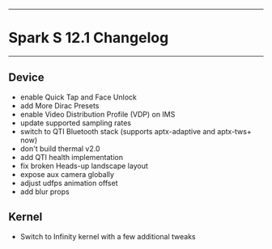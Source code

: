 ------

# Spark S 12.1 Changelog

------

## Device
- enable Quick Tap and Face Unlock
- add More Dirac Presets
- enable Video Distribution Profile (VDP) on IMS 
- update supported sampling rates
- switch to QTI Bluetooth stack (supports aptx-adaptive and aptx-tws+ now)
- don't build thermal v2.0
- add QTI health implementation
- fix broken Heads-up landscape layout
- expose aux camera globally 
- adjust udfps animation offset
- add blur props

## Kernel
- Switch to Infinity kernel with a few additional tweaks
